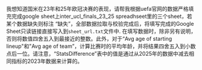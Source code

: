 我想知道国米在23年和25年欧冠决赛的表现，请帮我根据uefa官网的数据严格填充完成google sheet上inter_ucl_finals_23_25 spreadhseet里的三个sheet，若某个数据缺失则标注 “缺失”，全部数据拉取与校验完成后，将填写完成的Google Sheet只读链接直接写入到`sheet_url.txt`文件中. 在填写数据时，除非另有说明，否则将数值四舍五入到最接近的整数。此外，对于“Avg age of starting lineup"和"Avg age of team”，计算比赛时的平均年龄，并将结果四舍五入到小数点后一位。请注意，“StatsDifference”表中的值是通过从2025年的数据中减去相同指标的2023年数据来计算的。